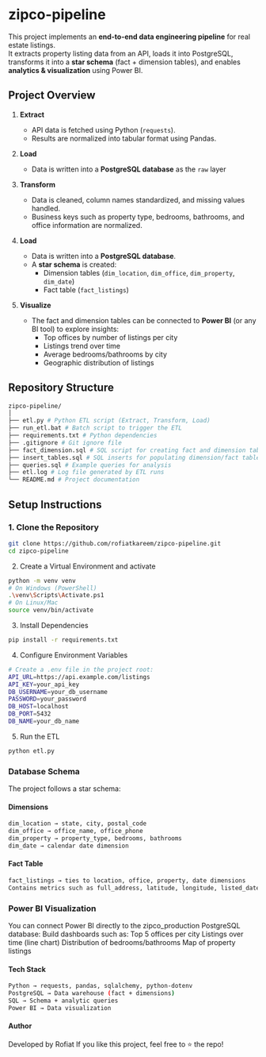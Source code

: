 # zipco-pipeline

This project implements an **end-to-end data engineering pipeline** for real estate listings.  
It extracts property listing data from an API, loads it into PostgreSQL, transforms it into a **star schema** (fact + dimension tables), and enables **analytics & visualization** using Power BI.


## Project Overview

1. **Extract**  
   - API data is fetched using Python (`requests`).  
   - Results are normalized into tabular format using Pandas.  

2. **Load**  
   - Data is written into a **PostgreSQL database** as the `raw` layer

2. **Transform**  
   - Data is cleaned, column names standardized, and missing values handled.  
   - Business keys such as property type, bedrooms, bathrooms, and office information are normalized.

3. **Load**  
   - Data is written into a **PostgreSQL database**.  
   - A **star schema** is created:
     - Dimension tables (`dim_location`, `dim_office`, `dim_property`, `dim_date`)  
     - Fact table (`fact_listings`)  

4. **Visualize**  
   - The fact and dimension tables can be connected to **Power BI** (or any BI tool) to explore insights:
     - Top offices by number of listings per city  
     - Listings trend over time  
     - Average bedrooms/bathrooms by city  
     - Geographic distribution of listings  

## Repository Structure
```bash
zipco-pipeline/
│
├── etl.py # Python ETL script (Extract, Transform, Load)
├── run_etl.bat # Batch script to trigger the ETL
├── requirements.txt # Python dependencies
├── .gitignore # Git ignore file
├── fact_dimension.sql # SQL script for creating fact and dimension tables
├── insert_tables.sql # SQL inserts for populating dimension/fact tables
├── queries.sql # Example queries for analysis
├── etl.log # Log file generated by ETL runs
└── README.md # Project documentation
```

## Setup Instructions

### 1. Clone the Repository
```bash
git clone https://github.com/rofiatkareem/zipco-pipeline.git
cd zipco-pipeline
```

2. Create a Virtual Environment and activate
```bash
python -m venv venv
# On Windows (PowerShell)
.\venv\Scripts\Activate.ps1
# On Linux/Mac
source venv/bin/activate
```
3. Install Dependencies
```bash
pip install -r requirements.txt
```

4. Configure Environment Variables
```bash
# Create a .env file in the project root:
API_URL=https://api.example.com/listings
API_KEY=your_api_key
DB_USERNAME=your_db_username
PASSWORD=your_password
DB_HOST=localhost
DB_PORT=5432
DB_NAME=your_db_name
```

5. Run the ETL
```bash
python etl.py
```
### Database Schema
The project follows a star schema:

#### Dimensions
```bash
dim_location → state, city, postal_code
dim_office → office_name, office_phone
dim_property → property_type, bedrooms, bathrooms
dim_date → calendar date dimension
```
#### Fact Table
```bash
fact_listings → ties to location, office, property, date dimensions
Contains metrics such as full_address, latitude, longitude, listed_date, removed_date
```
### Power BI Visualization
You can connect Power BI directly to the zipco_production PostgreSQL database:
Build dashboards such as:
Top 5 offices per city
Listings over time (line chart)
Distribution of bedrooms/bathrooms
Map of property listings

#### Tech Stack
```bash
Python → requests, pandas, sqlalchemy, python-dotenv
PostgreSQL → Data warehouse (fact + dimensions)
SQL → Schema + analytic queries
Power BI → Data visualization
```
#### Author
Developed by Rofiat
If you like this project, feel free to ⭐ the repo!